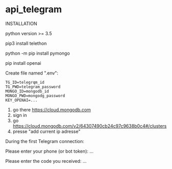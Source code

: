 # api_telegram

INSTALLATION

python version >= 3.5


pip3 install telethon 

python -m pip install pymongo

pip install openai

Create file named ".env":
```
TG_ID=telegrqm_id
TG_PWD=telegram_password
MONGO_ID=mongodb_id
MONGO_PWD=mongodg_password
KEY_OPENAI=...
```

1) go there https://cloud.mongodb.com
2) sign in
3) go https://cloud.mongodb.com/v2/64307490cb24c97c9638b0c4#/clusters 
4) presse "add current ip adresse"

During the first Telegram connection:

Please enter your phone (or bot token): ...

Please enter the code you received: ...
